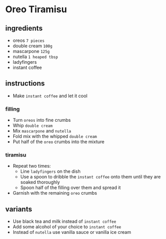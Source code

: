 # Oreo Tiramisu

## ingredients

- oreos `7 pieces`
- double cream `100g`
- mascarpone `125g`
- nutella `1 heaped tbsp`
- ladyfingers
- instant coffee

## instructions

- Make `instant coffee` and let it cool

### filling

- Turn `oreos` into fine crumbs
- Whip `double cream`
- Mix `mascarpone` and `nutella`
- Fold mix with the whipped `double cream`
- Put half of the `oreo` crumbs into the mixture

### tiramisu

- Repeat two times:
    - Line `ladyfingers` on the dish
    - Use a spoon to dribble the `instant coffee` onto them until they are soaked thoroughly
    - Spoon half of the filling over them and spread it
- Garnish with the remaining `oreo` crumbs

## variants

- Use black tea and milk instead of `instant coffee`
- Add some alcohol of your choice to `instant coffee`
- Instead of `nutella` use vanilla sauce or vanilla ice cream